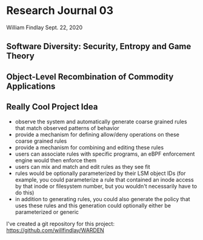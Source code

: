 # Research Journal 03

William Findlay
Sept. 22, 2020

## Software Diversity: Security, Entropy and Game Theory

## Object-Level Recombination of Commodity Applications

## Really Cool Project Idea

- observe the system and automatically generate coarse grained rules that match observed patterns of behavior
- provide a mechanism for defining allow/deny operations on these coarse grained rules
- provide a mechanism for combining and editing these rules
- users can associate rules with specific programs, an eBPF enforcement engine would then enforce them
- users can mix and match and edit rules as they see fit
- rules would be optionally parameterized by their LSM object IDs (for example, you could parameterize a rule that contained an inode access by that inode or filesystem number, but you wouldn't necessarily have to do this)
- in addition to generating rules, you could also generate the policy that uses these rules and this generation could optionally either be parameterized or generic

I've created a git repository for this project: https://github.com/willfindlay/WARDEN

